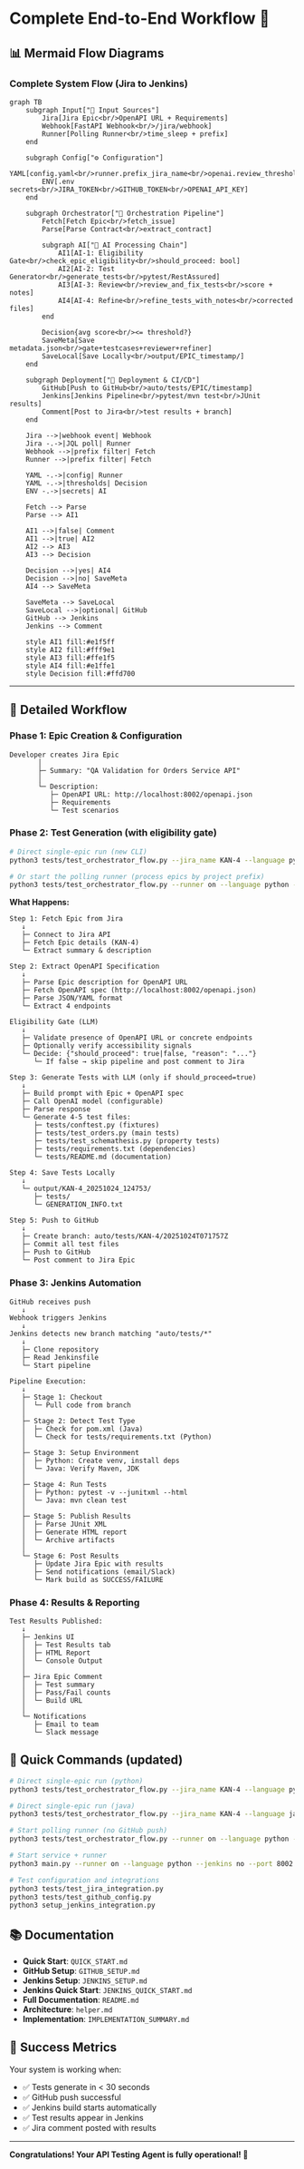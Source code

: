 # Complete End-to-End Workflow 🔄

## 📊 Mermaid Flow Diagrams

### Complete System Flow (Jira to Jenkins)

```mermaid
graph TB
    subgraph Input["🔹 Input Sources"]
        Jira[Jira Epic<br/>OpenAPI URL + Requirements]
        Webhook[FastAPI Webhook<br/>/jira/webhook]
        Runner[Polling Runner<br/>time_sleep + prefix]
    end

    subgraph Config["⚙️ Configuration"]
        YAML[config.yaml<br/>runner.prefix_jira_name<br/>openai.review_threshold<br/>models]
        ENV[.env secrets<br/>JIRA_TOKEN<br/>GITHUB_TOKEN<br/>OPENAI_API_KEY]
    end

    subgraph Orchestrator["🎯 Orchestration Pipeline"]
        Fetch[Fetch Epic<br/>fetch_issue]
        Parse[Parse Contract<br/>extract_contract]
        
        subgraph AI["🤖 AI Processing Chain"]
            AI1[AI-1: Eligibility Gate<br/>check_epic_eligibility<br/>should_proceed: bool]
            AI2[AI-2: Test Generator<br/>generate_tests<br/>pytest/RestAssured]
            AI3[AI-3: Review<br/>review_and_fix_tests<br/>score + notes]
            AI4[AI-4: Refine<br/>refine_tests_with_notes<br/>corrected files]
        end
        
        Decision{avg score<br/><= threshold?}
        SaveMeta[Save metadata.json<br/>gate+testcases+reviewer+refiner]
        SaveLocal[Save Locally<br/>output/EPIC_timestamp/]
    end

    subgraph Deployment["🚀 Deployment & CI/CD"]
        GitHub[Push to GitHub<br/>auto/tests/EPIC/timestamp]
        Jenkins[Jenkins Pipeline<br/>pytest/mvn test<br/>JUnit results]
        Comment[Post to Jira<br/>test results + branch]
    end

    Jira -->|webhook event| Webhook
    Jira -.->|JQL poll| Runner
    Webhook -->|prefix filter| Fetch
    Runner -->|prefix filter| Fetch
    
    YAML -.->|config| Runner
    YAML -.->|thresholds| Decision
    ENV -.->|secrets| AI

    Fetch --> Parse
    Parse --> AI1
    
    AI1 -->|false| Comment
    AI1 -->|true| AI2
    AI2 --> AI3
    AI3 --> Decision
    
    Decision -->|yes| AI4
    Decision -->|no| SaveMeta
    AI4 --> SaveMeta
    
    SaveMeta --> SaveLocal
    SaveLocal -->|optional| GitHub
    GitHub --> Jenkins
    Jenkins --> Comment

    style AI1 fill:#e1f5ff
    style AI2 fill:#fff9e1
    style AI3 fill:#ffe1f5
    style AI4 fill:#e1ffe1
    style Decision fill:#ffd700
```

---

## 🔄 Detailed Workflow

### Phase 1: Epic Creation & Configuration

```
Developer creates Jira Epic
       │
       ├─ Summary: "QA Validation for Orders Service API"
       │
       └─ Description:
          ├─ OpenAPI URL: http://localhost:8002/openapi.json
          ├─ Requirements
          └─ Test scenarios
```

### Phase 2: Test Generation (with eligibility gate)

```bash
# Direct single-epic run (new CLI)
python3 tests/test_orchestrator_flow.py --jira_name KAN-4 --language python --jenkins yes

# Or start the polling runner (process epics by project prefix)
python3 tests/test_orchestrator_flow.py --runner on --language python --jenkins no
```

**What Happens:**

```
Step 1: Fetch Epic from Jira
   ↓
   ├─ Connect to Jira API
   ├─ Fetch Epic details (KAN-4)
   └─ Extract summary & description
   
Step 2: Extract OpenAPI Specification
   ↓
   ├─ Parse Epic description for OpenAPI URL
   ├─ Fetch OpenAPI spec (http://localhost:8002/openapi.json)
   ├─ Parse JSON/YAML format
   └─ Extract 4 endpoints
   
Eligibility Gate (LLM)
   ↓
   ├─ Validate presence of OpenAPI URL or concrete endpoints
   ├─ Optionally verify accessibility signals
   └─ Decide: {"should_proceed": true|false, "reason": "..."}
      └─ If false → skip pipeline and post comment to Jira
   
Step 3: Generate Tests with LLM (only if should_proceed=true)
   ↓
   ├─ Build prompt with Epic + OpenAPI spec
   ├─ Call OpenAI model (configurable)
   ├─ Parse response
   └─ Generate 4-5 test files:
      ├─ tests/conftest.py (fixtures)
      ├─ tests/test_orders.py (main tests)
      ├─ tests/test_schemathesis.py (property tests)
      ├─ tests/requirements.txt (dependencies)
      └─ tests/README.md (documentation)
   
Step 4: Save Tests Locally
   ↓
   └─ output/KAN-4_20251024_124753/
      ├─ tests/
      └─ GENERATION_INFO.txt
   
Step 5: Push to GitHub
   ↓
   ├─ Create branch: auto/tests/KAN-4/20251024T071757Z
   ├─ Commit all test files
   ├─ Push to GitHub
   └─ Post comment to Jira Epic
```

### Phase 3: Jenkins Automation

```
GitHub receives push
   ↓
Webhook triggers Jenkins
   ↓
Jenkins detects new branch matching "auto/tests/*"
   ↓
   ├─ Clone repository
   ├─ Read Jenkinsfile
   └─ Start pipeline
   
Pipeline Execution:
   ↓
   ├─ Stage 1: Checkout
   │  └─ Pull code from branch
   │
   ├─ Stage 2: Detect Test Type
   │  ├─ Check for pom.xml (Java)
   │  └─ Check for tests/requirements.txt (Python)
   │
   ├─ Stage 3: Setup Environment
   │  ├─ Python: Create venv, install deps
   │  └─ Java: Verify Maven, JDK
   │
   ├─ Stage 4: Run Tests
   │  ├─ Python: pytest -v --junitxml --html
   │  └─ Java: mvn clean test
   │
   ├─ Stage 5: Publish Results
   │  ├─ Parse JUnit XML
   │  ├─ Generate HTML report
   │  └─ Archive artifacts
   │
   └─ Stage 6: Post Results
      ├─ Update Jira Epic with results
      ├─ Send notifications (email/Slack)
      └─ Mark build as SUCCESS/FAILURE
```

### Phase 4: Results & Reporting

```
Test Results Published:
   ↓
   ├─ Jenkins UI
   │  ├─ Test Results tab
   │  ├─ HTML Report
   │  └─ Console Output
   │
   ├─ Jira Epic Comment
   │  ├─ Test summary
   │  ├─ Pass/Fail counts
   │  └─ Build URL
   │
   └─ Notifications
      ├─ Email to team
      └─ Slack message
```

## 🚀 Quick Commands (updated)

```bash
# Direct single-epic run (python)
python3 tests/test_orchestrator_flow.py --jira_name KAN-4 --language python --jenkins yes

# Direct single-epic run (java)
python3 tests/test_orchestrator_flow.py --jira_name KAN-4 --language java --jenkins yes

# Start polling runner (no GitHub push)
python3 tests/test_orchestrator_flow.py --runner on --language python --jenkins no

# Start service + runner
python3 main.py --runner on --language python --jenkins no --port 8002

# Test configuration and integrations
python3 tests/test_jira_integration.py
python3 tests/test_github_config.py
python3 setup_jenkins_integration.py
```

## 📚 Documentation

- **Quick Start**: `QUICK_START.md`
- **GitHub Setup**: `GITHUB_SETUP.md`
- **Jenkins Setup**: `JENKINS_SETUP.md`
- **Jenkins Quick Start**: `JENKINS_QUICK_START.md`
- **Full Documentation**: `README.md`
- **Architecture**: `helper.md`
- **Implementation**: `IMPLEMENTATION_SUMMARY.md`

## 🎉 Success Metrics

Your system is working when:
- ✅ Tests generate in < 30 seconds
- ✅ GitHub push successful
- ✅ Jenkins build starts automatically
- ✅ Test results appear in Jenkins
- ✅ Jira comment posted with results

---

**Congratulations! Your API Testing Agent is fully operational! 🚀**

